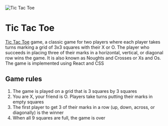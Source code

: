 
![Tic Tac Toe](https://github.com/catherineisonline/tic-tac-toe/blob/main/src/assets/images/project-preview.png?raw=true)
# Tic Tac Toe


[Tic Tac Toe](https://catherineisonline.github.io/tic-tac-toe/) game, a classic game for two players where each player takes turns marking a grid of 3x3 squares with their X or O. The player who succeeds in placing three of their marks in a horizontal, vertical, or diagonal row wins the game. It is also known as Noughts and Crosses or Xs and Os. The game is implemented using React and CSS

## Game rules

1. The game is played on a grid that is 3 squares by 3 squares
2. You are X, your friend is O. Players take turns putting their marks in empty squares
3. The first player to get 3 of their marks in a row (up, down, across, or diagonally) is the winner
4. When all 9 squares are full, the game is over


